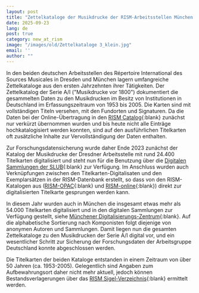 ```yaml
---
layout: post
title: "Zettelkataloge der Musikdrucke der RISM-Arbeitsstellen München und Dresden digitalisiert"
date: 2025-09-23
lang: de
post: true
category: new_at_rism
image: "/images/old/Zettelkataloge 3_klein.jpg"
email: ''
author: ""
---
```

In den beiden deutschen Arbeitsstellen des Répertoire International des Sources Musicales in Dresden und München lagern umfangreiche Zettelkataloge aus den ersten Jahrzehnten ihrer Tätigkeiten. Der Zettelkatalog der Serie A/I ("Musikdrucke vor 1800") dokumentiert die gesammelten Daten zu den Musikdrucken im Besitz von Institutionen in Deutschland im Erfassungszeitraum von 1953 bis 2005. Die Karten sind mit vollständigen Titeln versehen, mit den Fundorten und Signaturen. Da die Daten bei der Online-Übertragung in den [RISM Catalog](https://opac.rism.info/ "Opens external link in new window"){:blank} zunächst nur verkürzt übernommen wurden und bis heute nicht alle Einträge hochkatalogisiert werden konnten, sind auf den ausführlichen Titelkarten oft zusätzliche Inhalte zur Vervollständigung der Daten enthalten. 

Zur Forschungsdatensicherung wurde daher Ende 2023 zunächst der Katalog der Musikdrucke der Dresdner Arbeitsstelle mit rund 24.400 Titelkarten digitalisiert und steht nun für die Benutzung über die [Digitalen Sammlungen der SLUB]( https://katalog.slub-dresden.de/id/0-1871253128 "Opens external link in new window"){:blank} zur Verfügung. Im Anschluss wurden auch Verknüpfungen zwischen den Titelkarten-Digitalisaten und den Exemplarsätzen in der RISM-Datenbank erstellt, so dass von den RISM-Katalogen aus ([RISM-OPAC](https://opac.rism.info/ "Opens external link in new window"){:blank} und [RISM-online]( https://rism.online/ "Opens external link in new window"){:blank}) direkt zur digitalisierten Titelkarte gesprungen werden kann. 

In diesem Jahr wurden auch in München die insgesamt etwas mehr als 54.000 Titelkarten digitalisiert und in den digitalen Sammlungen zur Verfügung gestellt, siehe [Münchener Digitalisierungs-Zentrum](https://www.digitale-sammlungen.de/de/der-zettelkatalog-des-repertoire-international-des-sources/about "Opens external link in new window"){:blank}. Auf die alphabetische Sortierung nach Komponisten folgt diejenige von anonymen Autoren und Sammlungen. Damit liegen nun die gesamten Zettelkataloge zu den Musikdrucken der Serie A/I digital vor, und ein wesentlicher Schritt zur Sicherung der Forschungsdaten der Arbeitsgruppe Deutschland konnte abgeschlossen werden.

Die Titelkarten der beiden Kataloge entstanden in einem Zeitraum von über 50 Jahren (ca. 1953-2005). Gelegentlich sind Angaben zum Aufbewahrungsort daher nicht mehr aktuell, jedoch können Bestandsverlagerungen über das [RISM Sigel-Verzeichnis](https://rism.info/de/community/sigla.html "Opens external link in new window"){:blank} ermittelt werden.

